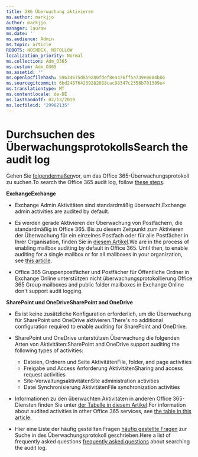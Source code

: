 ```yaml
---
title: 286 Überwachung aktivieren
ms.author: markjjo
author: markjjo
manager: lauraw
ms.date: ''
ms.audience: Admin
ms.topic: article
ROBOTS: NOINDEX, NOFOLLOW
localization_priority: Normal
ms.collection: Adm_O365
ms.custom: Adm_O365
ms.assetid: ''
ms.openlocfilehash: 59634675d859280fdef8ea476ff5a739e0684b86
ms.sourcegitcommit: 6bd248764239282688cac98347c2356b701389e4
ms.translationtype: MT
ms.contentlocale: de-DE
ms.lasthandoff: 02/13/2019
ms.locfileid: "29982135"
---
```

# <a name="search-the-audit-log"></a><span data-ttu-id="b71bc-102">Durchsuchen des Überwachungsprotokolls</span><span class="sxs-lookup"><span data-stu-id="b71bc-102">Search the audit log</span></span>

<span data-ttu-id="b71bc-103">Gehen Sie [folgendermaßen](https://docs.microsoft.com/office365/securitycompliance/search-the-audit-log-in-security-and-compliance#search-the-audit-log)vor, um das Office 365-Überwachungsprotokoll zu suchen.</span><span class="sxs-lookup"><span data-stu-id="b71bc-103">To search the Office 365 audit log, follow [these steps](https://docs.microsoft.com/office365/securitycompliance/search-the-audit-log-in-security-and-compliance#search-the-audit-log).</span></span> 

<span data-ttu-id="b71bc-104">**Exchange**</span><span class="sxs-lookup"><span data-stu-id="b71bc-104">**Exchange**</span></span>

- <span data-ttu-id="b71bc-105">Exchange Admin Aktivitäten sind standardmäßig überwacht.</span><span class="sxs-lookup"><span data-stu-id="b71bc-105">Exchange admin activities are audited by default.</span></span>

- <span data-ttu-id="b71bc-p101">Es werden gerade Aktivieren der Überwachung von Postfächern, die standardmäßig in Office 365. Bis zu diesem Zeitpunkt zum Aktivieren der Überwachung für ein einzelnes Postfach oder für alle Postfächer in Ihrer Organisation, finden Sie in [diesem Artikel](https://docs.microsoft.com/office365/securitycompliance/enable-mailbox-auditing).</span><span class="sxs-lookup"><span data-stu-id="b71bc-p101">We are in the process of enabling mailbox auditing by default in Office 365. Until then, to enable auditing for a single mailbox or for all mailboxes in your organization, see  [this article](https://docs.microsoft.com/office365/securitycompliance/enable-mailbox-auditing).</span></span>

- <span data-ttu-id="b71bc-108">Office 365 Gruppenpostfächer und Postfächer für Öffentliche Ordner in Exchange Online unterstützen nicht überwachungsprotokollierung.</span><span class="sxs-lookup"><span data-stu-id="b71bc-108">Office 365 Group mailboxes and public folder mailboxes in Exchange Online don't support audit logging.</span></span>

<span data-ttu-id="b71bc-109">**SharePoint und OneDrive**</span><span class="sxs-lookup"><span data-stu-id="b71bc-109">**SharePoint and OneDrive**</span></span>

- <span data-ttu-id="b71bc-110">Es ist keine zusätzliche Konfiguration erforderlich, um die Überwachung für SharePoint und OneDrive aktivieren.</span><span class="sxs-lookup"><span data-stu-id="b71bc-110">There's no additional configuration required to enable auditing for SharePoint and OneDrive.</span></span>

- <span data-ttu-id="b71bc-111">SharePoint und OneDrive unterstützen Überwachung die folgenden Arten von Aktivitäten:</span><span class="sxs-lookup"><span data-stu-id="b71bc-111">SharePoint and OneDrive support auditing the following types of activities:</span></span> 

    - <span data-ttu-id="b71bc-112">Dateien, Ordnern und Seite Aktivitäten</span><span class="sxs-lookup"><span data-stu-id="b71bc-112">File, folder, and page activities</span></span>
    - <span data-ttu-id="b71bc-113">Freigabe und Access Anforderung Aktivitäten</span><span class="sxs-lookup"><span data-stu-id="b71bc-113">Sharing and access request activities</span></span>
    - <span data-ttu-id="b71bc-114">Site-Verwaltungsaktivitäten</span><span class="sxs-lookup"><span data-stu-id="b71bc-114">Site administration activities</span></span>
    - <span data-ttu-id="b71bc-115">Datei Synchronisierung Aktivitäten</span><span class="sxs-lookup"><span data-stu-id="b71bc-115">File synchronization activities</span></span>

- <span data-ttu-id="b71bc-116">Informationen zu den überwachten Aktivitäten in anderen Office 365-Diensten finden Sie unter [der Tabelle in diesem Artikel](https://docs.microsoft.com/office365/securitycompliance/search-the-audit-log-in-security-and-compliance#audited-activities).</span><span class="sxs-lookup"><span data-stu-id="b71bc-116">For information about audited activities in other Office 365 services, see  [the table in this article](https://docs.microsoft.com/office365/securitycompliance/search-the-audit-log-in-security-and-compliance#audited-activities).</span></span>

- <span data-ttu-id="b71bc-117">Hier eine Liste der häufig gestellten Fragen [häufig gestellte Fragen](https://docs.microsoft.com/office365/securitycompliance/search-the-audit-log-in-security-and-compliance#frequently-asked-questions) zur Suche in des Überwachungsprotokoll geschrieben.</span><span class="sxs-lookup"><span data-stu-id="b71bc-117">Here a list of frequently asked questions [frequently asked questions](https://docs.microsoft.com/office365/securitycompliance/search-the-audit-log-in-security-and-compliance#frequently-asked-questions) about searching the audit log.</span></span>